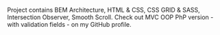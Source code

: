 Project contains BEM Architecture, HTML & CSS, CSS GRID & SASS, Intersection Observer, Smooth Scroll. Check out MVC OOP PhP version - with validation fields - on my GitHub profile.
